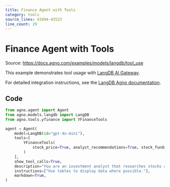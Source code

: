 ```yaml
---
title: Finance Agent with Tools
category: tools
source_lines: 43494-43523
line_count: 29
---
```


# Finance Agent with Tools
Source: https://docs.agno.com/examples/models/langdb/tool_use



This example demonstrates tool usage with [LangDB AI Gateway](https://langdb.ai/).

For detailed integration instructions, see the [LangDB Agno documentation](https://docs.langdb.ai/getting-started/working-with-agent-frameworks/working-with-agno).

## Code

```python cookbook/models/langdb/finance_agent.py
from agno.agent import Agent
from agno.models.langdb import LangDB
from agno.tools.yfinance import YFinanceTools

agent = Agent(
    model=LangDB(id="gpt-4o-mini"),
    tools=[
        YFinanceTools(
            stock_price=True, analyst_recommendations=True, stock_fundamentals=True
        )
    ],
    show_tool_calls=True,
    description="You are an investment analyst that researches stocks and helps users make informed decisions.",
    instructions=["Use tables to display data where possible."],
    markdown=True,
)

